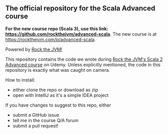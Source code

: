 ## The official repository for the Scala Advanced course

**For the new course repo (Scala 3), use this link: https://github.com/rockthejvm/advanced-scala**. The new course is at https://rockthejvm.com/p/advanced-scala.

Powered by [Rock the JVM!](rockthejvm.com)

This repository contains the code we wrote during  [Rock the JVM's Scala 2 Advanced course](https://rockthejvm.com/course/scala-2-advanced) on Udemy. Unless explicitly mentioned, the code in this repository is exactly what was caught on camera.

How to install:
- either clone the repo or download as zip
- open with IntelliJ as it's a simple IDEA project

If you have changes to suggest to this repo, either
- submit a GitHub issue
- tell me in the course Q/A forum
- submit a pull request!
